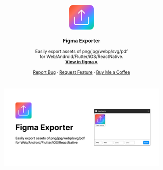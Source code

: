 <div align="center">
  <a href="https://github.com/JerryKhw/figma-exporter">
    <img src="images/logo.png" alt="Logo" width="80" height="80">
  </a>

  <h3 align="center">Figma Exporter</h3>

  <p align="center">
    Easily export assets of png/jpg/webp/svg/pdf <br/>
    for Web/Android/Flutter/iOS/ReactNative.
    <br />
    <a href="https://www.figma.com/community/plugin/1183975085577339184"><strong>View in figma »</strong></a>
    <br />
    <br />
    <a href="https://github.com/JerryKhw/figma-exporter/issues">Report Bug</a>
    ·
    <a href="https://github.com/JerryKhw/figma-exporter/issues">Request Feature</a>
    ·
    <a href="https://www.buymeacoffee.com/jerrykhw">Buy Me a Coffee</a>
  </p>
</div>

<br/>

[![Figma Exporter Screen Shot][screenshot]](https://www.figma.com/community/plugin/1183975085577339184)

[screenshot]: images/screenshot.png
